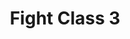 --- 
title: "Fight Class 3"
publishdate: "2019-1-19T16:48:46+02:00"
src: "https://365manga.net/manga/fight-class-3"
image: "https://data.365manga.net/images/thumbnails/32464-fight-class-3.jpg"
description: " A world in which Korea is the global capital of combat sports. At Nam-Il High School where the best and most talented students of martial arts reside, Jiu Ji-Tae suddenly finds himself thrust into their midst despite being a total weakling. By neutralising his physical shortcomings through jiu-jitsu, can he rise to the top of the fight classes?"
---